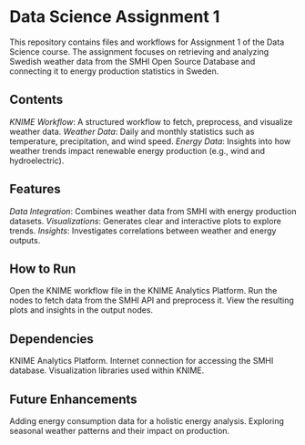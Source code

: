 # Data Science Assignment 1

This repository contains files and workflows for Assignment 1 of the Data Science course. The assignment focuses on retrieving and analyzing Swedish weather data from the SMHI Open Source Database and connecting it to energy production statistics in Sweden.
## Contents

  _KNIME Workflow_: A structured workflow to fetch, preprocess, and visualize weather data.
  _Weather Data_: Daily and monthly statistics such as temperature, precipitation, and wind speed.
  _Energy Data_: Insights into how weather trends impact renewable energy production (e.g., wind and hydroelectric).

## Features

  _Data Integration_: Combines weather data from SMHI with energy production datasets.
  _Visualizations_: Generates clear and interactive plots to explore trends.
  _Insights_: Investigates correlations between weather and energy outputs.

## How to Run

  Open the KNIME workflow file in the KNIME Analytics Platform.
  Run the nodes to fetch data from the SMHI API and preprocess it.
  View the resulting plots and insights in the output nodes.

## Dependencies

  KNIME Analytics Platform.
  Internet connection for accessing the SMHI database.
  Visualization libraries used within KNIME.

## Future Enhancements

  Adding energy consumption data for a holistic energy analysis.
  Exploring seasonal weather patterns and their impact on production.
